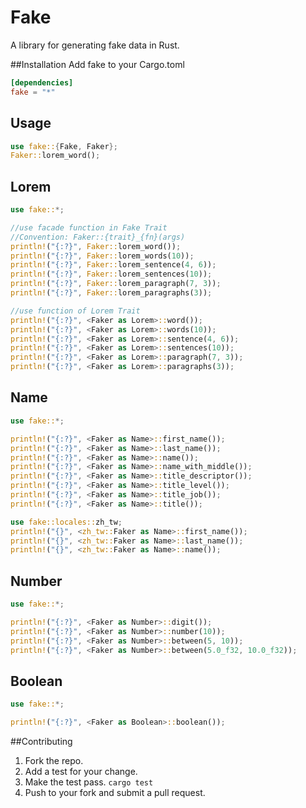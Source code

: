 # Fake
A library for generating fake data in Rust.

##Installation
Add fake to your Cargo.toml
```toml
[dependencies]
fake = "*"
```
## Usage
```rust
use fake::{Fake, Faker};
Faker::lorem_word();
```
## Lorem
```rust
use fake::*;

//use facade function in Fake Trait
//Convention: Faker::{trait}_{fn}(args)
println!("{:?}", Faker::lorem_word());
println!("{:?}", Faker::lorem_words(10));
println!("{:?}", Faker::lorem_sentence(4, 6));
println!("{:?}", Faker::lorem_sentences(10));
println!("{:?}", Faker::lorem_paragraph(7, 3));
println!("{:?}", Faker::lorem_paragraphs(3));

//use function of Lorem Trait
println!("{:?}", <Faker as Lorem>::word());
println!("{:?}", <Faker as Lorem>::words(10));
println!("{:?}", <Faker as Lorem>::sentence(4, 6));
println!("{:?}", <Faker as Lorem>::sentences(10));
println!("{:?}", <Faker as Lorem>::paragraph(7, 3));
println!("{:?}", <Faker as Lorem>::paragraphs(3));
```
## Name
```rust
use fake::*;

println!("{:?}", <Faker as Name>::first_name());
println!("{:?}", <Faker as Name>::last_name());
println!("{:?}", <Faker as Name>::name());
println!("{:?}", <Faker as Name>::name_with_middle());
println!("{:?}", <Faker as Name>::title_descriptor());
println!("{:?}", <Faker as Name>::title_level());
println!("{:?}", <Faker as Name>::title_job());
println!("{:?}", <Faker as Name>::title());

use fake::locales::zh_tw;
println!("{}", <zh_tw::Faker as Name>::first_name());
println!("{}", <zh_tw::Faker as Name>::last_name());
println!("{}", <zh_tw::Faker as Name>::name());
```
## Number
```rust
use fake::*;

println!("{:?}", <Faker as Number>::digit());
println!("{:?}", <Faker as Number>::number(10));
println!("{:?}", <Faker as Number>::between(5, 10));
println!("{:?}", <Faker as Number>::between(5.0_f32, 10.0_f32));
```
## Boolean
```rust
use fake::*;

println!("{:?}", <Faker as Boolean>::boolean());
```

##Contributing
1. Fork the repo.
3. Add a test for your change.
4. Make the test pass. `cargo test`
5. Push to your fork and submit a pull request.
